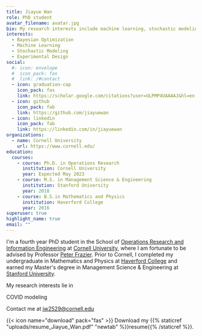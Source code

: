 ```yaml
---
title: Jiayue Wan
role: PhD student
avatar_filename: avatar.jpg
bio: My research interests include machine learning, stochastic modeling and experimental design.
interests:
  - Bayesian Optimization
  - Machine Learning
  - Stochastic Modeling
  - Experimental Design
social:
  #- icon: envelope
  #  icon_pack: fas
  #  link: /#contact
  - icon: graduation-cap
    icon_pack: fas
    link: https://scholar.google.com/citations?user=ULPMP4UAAAAJ&hl=en
  - icon: github
    icon_pack: fab
    link: https://github.com/jiayuewan
  - icon: linkedin
    icon_pack: fab
    link: https://linkedin.com/in/jiayuewan
organizations:
  - name: Cornell University
    url: https://www.cornell.edu/
education:
  courses:
    - course: Ph.D. in Operations Research
      institution: Cornell University
      year: Expected May 2023
    - course: M.S. in Management Science & Engineering
      institution: Stanford University
      year: 2018
    - course: B.S.in Mathematics and Physics
      institution: Haverford College
      year: 2016
superuser: true
highlight_name: true
email: ""
---
```

I'm a fourth year PhD student in the School of [Operations Research and Information Engineering](https://www.orie.cornell.edu/orie) at [Cornell University](https://www.cornell.edu), where I am fortunate to be advised by Professor [Peter Frazier](https://people.orie.cornell.edu/pfrazier/). Prior to Cornell, I completed my undergraduate in Mathematics and Physics at [Haverford College](https://www.haverford.edu) and earned my Master's degree in Management Science & Engineering at [Stanford University](https://www.stanford.edu).

My research interests lie in

COVID modeling

Contact me at [jw2529@cornell.edu](mailto:jw2529@cornell.com)

{{< icon name="download" pack="fas" >}} Download my {{% staticref "uploads/resume_Jiayue_Wan.pdf" "newtab" %}}resume{{% /staticref %}}.
